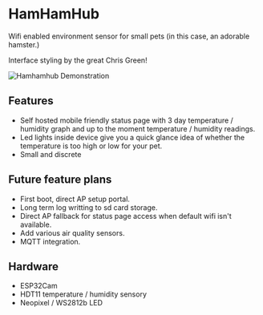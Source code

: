 # HamHamHub
Wifi enabled environment sensor for small pets (in this case, an adorable hamster.)

Interface styling by the great Chris Green!

![Hamhamhub Demonstration](https://raw.githubusercontent.com/jgoergen/HamHamHub/master/HamhamHub.gif)

## Features
* Self hosted mobile friendly status page with 3 day temperature / humidity graph and up to the moment temperature / humidity readings.
* Led lights inside device give you a quick glance idea of whether the temperature is too high or low for your pet.
* Small and discrete

## Future feature plans
* First boot, direct AP setup portal.
* Long term log writting to sd card storage.
* Direct AP fallback for status page access when default wifi isn't available.
* Add various air quality sensors.
* MQTT integration.

## Hardware
* ESP32Cam
* HDT11 temperature / humidity sensory
* Neopixel / WS2812b LED
